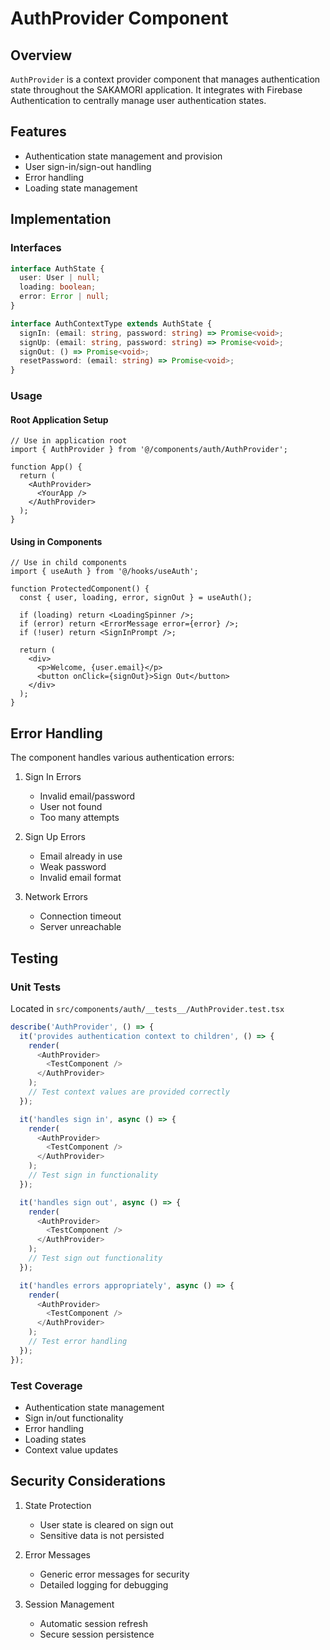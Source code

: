 # AuthProvider Component

## Overview
`AuthProvider` is a context provider component that manages authentication state throughout the SAKAMORI application. It integrates with Firebase Authentication to centrally manage user authentication states.

## Features
- Authentication state management and provision
- User sign-in/sign-out handling
- Error handling
- Loading state management

## Implementation

### Interfaces
```typescript
interface AuthState {
  user: User | null;
  loading: boolean;
  error: Error | null;
}

interface AuthContextType extends AuthState {
  signIn: (email: string, password: string) => Promise<void>;
  signUp: (email: string, password: string) => Promise<void>;
  signOut: () => Promise<void>;
  resetPassword: (email: string) => Promise<void>;
}
```

### Usage

#### Root Application Setup
```tsx
// Use in application root
import { AuthProvider } from '@/components/auth/AuthProvider';

function App() {
  return (
    <AuthProvider>
      <YourApp />
    </AuthProvider>
  );
}
```

#### Using in Components
```tsx
// Use in child components
import { useAuth } from '@/hooks/useAuth';

function ProtectedComponent() {
  const { user, loading, error, signOut } = useAuth();

  if (loading) return <LoadingSpinner />;
  if (error) return <ErrorMessage error={error} />;
  if (!user) return <SignInPrompt />;

  return (
    <div>
      <p>Welcome, {user.email}</p>
      <button onClick={signOut}>Sign Out</button>
    </div>
  );
}
```

## Error Handling

The component handles various authentication errors:

1. Sign In Errors
   - Invalid email/password
   - User not found
   - Too many attempts

2. Sign Up Errors
   - Email already in use
   - Weak password
   - Invalid email format

3. Network Errors
   - Connection timeout
   - Server unreachable

## Testing

### Unit Tests
Located in `src/components/auth/__tests__/AuthProvider.test.tsx`

```typescript
describe('AuthProvider', () => {
  it('provides authentication context to children', () => {
    render(
      <AuthProvider>
        <TestComponent />
      </AuthProvider>
    );
    // Test context values are provided correctly
  });

  it('handles sign in', async () => {
    render(
      <AuthProvider>
        <TestComponent />
      </AuthProvider>
    );
    // Test sign in functionality
  });

  it('handles sign out', async () => {
    render(
      <AuthProvider>
        <TestComponent />
      </AuthProvider>
    );
    // Test sign out functionality
  });

  it('handles errors appropriately', async () => {
    render(
      <AuthProvider>
        <TestComponent />
      </AuthProvider>
    );
    // Test error handling
  });
});
```

### Test Coverage
- Authentication state management
- Sign in/out functionality
- Error handling
- Loading states
- Context value updates

## Security Considerations

1. State Protection
   - User state is cleared on sign out
   - Sensitive data is not persisted

2. Error Messages
   - Generic error messages for security
   - Detailed logging for debugging

3. Session Management
   - Automatic session refresh
   - Secure session persistence
